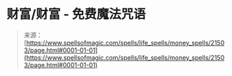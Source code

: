 <!--yml

分类：未分类

日期：2024年06月12日 19:05:04

-->

# 财富/财富 - 免费魔法咒语

> 来源：[https://www.spellsofmagic.com/spells/life_spells/money_spells/21503/page.html#0001-01-01](https://www.spellsofmagic.com/spells/life_spells/money_spells/21503/page.html#0001-01-01)
